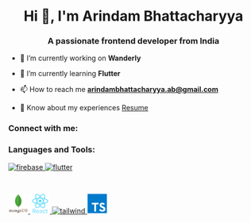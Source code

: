 <h1 align="center">Hi 👋, I'm Arindam Bhattacharyya</h1>
<h3 align="center">A passionate frontend developer from India</h3>

- 🔭 I’m currently working on **Wanderly**  

- 🌱 I’m currently learning **Flutter**  

- 📫 How to reach me **arindambhattacharyya.ab@gmail.com**  

- 📄 Know about my experiences [Resume](https://docs.google.com/document/d/1S9mqBv3h5dKW1xRM34-K3KgkBZ_-CxFFYCbfqKKGzhs/edit?tab=t.fcvjkqcsdz57)  

<h3 align="left">Connect with me:</h3>
<p align="left">
</p>

<h3 align="left">Languages and Tools:</h3>
<p align="left">  
  <a href="https://firebase.google.com/" target="_blank" rel="noreferrer">  
    <img src="https://www.vectorlogo.zone/logos/firebase/firebase-icon.svg" alt="firebase" width="40" height="40"/>  
  </a>  
  <a href="https://flutter.dev" target="_blank" rel="noreferrer">  
    <img src="https://www.vectorlogo.zone/logos/flutterio/flutterio-icon.svg" alt="flutter" width="40" height="40"/>  
  </a>  

  <br> <!-- Added gap here -->

  <a href="https://www.mongodb.com/" target="_blank" rel="noreferrer">  
    <img src="https://raw.githubusercontent.com/devicons/devicon/master/icons/mongodb/mongodb-original-wordmark.svg" alt="mongodb" width="40" height="40"/>  
  </a>  
  <a href="https://reactjs.org/" target="_blank" rel="noreferrer">  
    <img src="https://raw.githubusercontent.com/devicons/devicon/master/icons/react/react-original-wordmark.svg" alt="react" width="40" height="40"/>  
  </a>  
  <a href="https://tailwindcss.com/" target="_blank" rel="noreferrer">  
    <img src="https://www.vectorlogo.zone/logos/tailwindcss/tailwindcss-icon.svg" alt="tailwind" width="40" height="40"/>  
  </a>  
  <a href="https://www.typescriptlang.org/" target="_blank" rel="noreferrer">  
    <img src="https://raw.githubusercontent.com/devicons/devicon/master/icons/typescript/typescript-original.svg" alt="typescript" width="40" height="40"/>  
  </a>  
</p>
